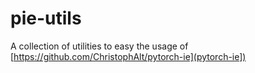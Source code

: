 # pie-utils
A collection of utilities to easy the usage of [https://github.com/ChristophAlt/pytorch-ie](pytorch-ie])
